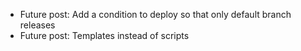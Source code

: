 - Future post: Add a condition to deploy so that only default branch releases
- Future post: Templates instead of scripts